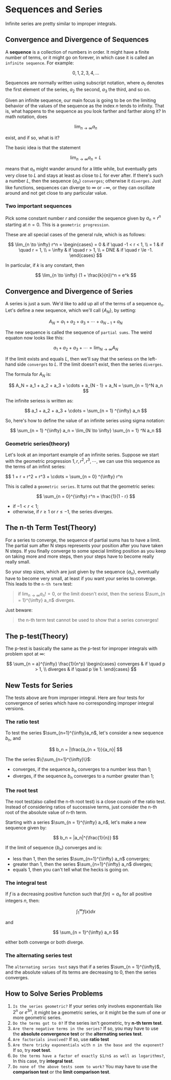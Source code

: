 # Sequences and Series

Infinite series are pretty similar to improper integrals.

## Convergence and Divergence of Sequences

A **sequence** is a collection of numbers in order. It might have a finite number of terms, or it might go on forever, in which case it is called an `infinite sequence`. For example:

$$
0, 1, 2, 3, 4, ...
$$

Sequences are normally written using subscript notation, where $a_1$ denotes the first element of the series, $a_2$ the second, $a_3$ the third, and so on.

Given an infinite sequence, our main focus is going to be on the limiting behavior of the values of the sequence as the index $n$ tends to infinity. That is, what happens to the sequence as you look farther and farther along it? In math notation, does

$$
\lim_{n \to \infty} a_n
$$

exist, and if so, what is it?

The basic idea is that the statement

$$
\lim_{n \to \infty} a_n = L
$$

means that $a_n$ might wander around for a little while, but eventually gets very close to $L$ and stays at least as close to $L$ for ever after. If there's such a number $L$, then the sequence $\{a_n\}$ `converges`; otherwise it `diverges`. Just like functions, sequences can diverge to $\infty$ or $-\infty$, or they can oscillate around and not get close to any particular value.

### Two important sequences
Pick some constant number $r$ and consider the sequence given by $a_n = r^n$ starting at $n = 0$. This is a `geometric progression`.

These are all special cases of the general rule, which is as follows:

$$
\lim_{n \to \infty} r^n = 
\begin{cases}
= 0 & if \quad -1 < r < 1, \\
= 1 & if \quad r = 1, \\
= \infty & if \quad r > 1, \\
= DNE & if \quad r \le -1.
\end{cases}
$$

In particular, if $k$ is any constant, then

$$
\lim_{n \to \infty} (1 + \frac{k}{n})^n = e^k
$$

## Convergence and Divergence of Series

A series is just a sum. We'd like to add up all of the terms of a sequence $a_n$.
Let's define a new sequence, which we'll call $\{A_N\}$, by setting:

$$
A_N = a_1 + a_2 + a_3 + \cdots + a_{N - 1} + a_{N}
$$

The new sequence is called the sequence of `partial sums`. The weird equaton now looks like this:

$$
a_1 + a_2 + a_3 + \cdots = \lim_{N \to \infty} A_N
$$

If the limit exists and equals $L$, then we'll say that the seriess on the left-hand side `converges` to $L$. If the limit doesn't exist, then the series `diverges`.

The formula for $A_N$ is:

$$
A_N = a_1 + a_2 + a_3 + \cdots + a_{N - 1} + a_N = \sum_{n = 1}^N a_n
$$

The infinite seriess is written as:

$$
a_1 + a_2 + a_3 + \cdots = \sum_{n = 1} ^{\infty} a_n
$$

So, here's how to define the value of an infinite series using sigma notation:

$$
\sum_{n = 1} ^{\infty} a_n = \lim_{N \to \infty} \sum_{n = 1} ^N a_n
$$

### Geometric series(theory)

Let's look at an important example of an infinite series. Suppose we start with the geometric progression $1, r, r^2, r^3, \cdots$, we can use this sequence as the terms of an infinit series:

$$
1 + r + r^2 + r^3 + \cdots = \sum_{n = 0} ^{\infty} r^n

This is called a `geometric series`. It turns out that the geometric series:

$$
\sum_{n = 0}^{\infty} r^n = \frac{1}{1 - r}
$$

- if $-1 < r < 1$;
- otherwise, if $r \ge 1$ or $r \le -1$, the series diverges.

## The n-th Term Test(Theory)

For a series to converge, the sequence of partial sums has to have a limit. The partial sum after N steps represents your position after you have taken N steps. If you  finally converge to some special limiting position as you keep on taking more and more steps, then your steps have to become really really small.

So your step sizes, which are just given by the sequence $\{a_n\}$, eventually have to become very small, at least if you want your series to converge. This leads to the `n-th term` test:

> if $\lim_{n \to \infty} a_n != 0$, or the limit doesn't exist, then the seriess $\sum_{n = 1}^{\infty} a_n$ diverges.

Just beware:
> the n-th term test cannot be used to show that a series converges!

## The p-test(Theory)
The p-test is basically the same as the p-test for improper integrals with problem spot at $\infty$:

$$
\sum_{n = a}^{\infty} \frac{1}{n^p}
\begin{cases}
converges & if \quad p > 1, \\
diverges & if \quad p \le 1.
\end{cases}
$$

## New Tests for Series
The tests above are from improper integral. Here are four tests for convergence of series which have no corresponding improper integral versions.

### The ratio test
To test the series $\sum_{n=1}^{\infty}a_n$, let's consider a new sequence $b_n$, and 

$$
b_n = |\frac{a_{n + 1}}{a_n}|
$$

The the series $\{\sum_{n=1}^{\infty}\}$:

- converges, if the sequence ${b_n}$ converges to a number less than $1$;
- diverges, if the sequence ${b_n}$ converges to a number greater than $1$;

### The root test
The root test(also called the n-th root test) is a close cousin of the ratio test. Instead of considering ratios of successive terms, just consider the n-th root of the absolute value of n-th term.

Starting with a series $\sum_{n = 1}^{\infty} a_n$, let's make a new sequence given by:

$$
b_n = |a_n|^{\frac{1}{n}}
$$

If the limit of sequence $\{b_n\}$ converges and is:

- less than 1, then the series $\sum_{n=1}^{\infty} a_n$ converges;
- greater than 1, then the series $\sum_{n=1}^{\infty} a_n$ diverges;
- equals 1, then you can't tell what the hecks is going on.

### The integral test
If $f$ is a decreasing positive function such that $f(n) = a_n$ for all positive integers $n$, then:

$$
\int_{1}^{\infty} f(x) dx
$$

and

$$
\sum_{n = 1}^{\infty} a_n
$$

either both converge or both diverge.

### The alternating series test

The `alternating series test` says that if a series $\sum_{n = 1}^{\infty}$, and the absolute values of its terms are decreasing to $0$, then the series converges.

## How to Solve Series Problems

1. `Is the series geometric?` If your series only involves exponentials like $2^n$ or $e^{3n}$, it might be a geometric series, or it might be the sum of one or more geometric series.
2. `Do the terms got to 0?` If the series isn't geometric, try **n-th term test**.
3. `Are there negative terms in the series?` If so, you may have to use the **absolute convergence test** or the **alternating series test**.
4. `Are factorials involved?` If so, use **ratio test**
5. `Are there tricky exponentials with n in the base and the exponent?` If so, try **root test**.
6. `Do the terms have a factor ef exactly $1/n$ as well as logarithms?`, In this case, try **integral test**.
7. `Do none of the above tests seem to work?` You may have to use the **comparison test** or the **limit comparison test**.
